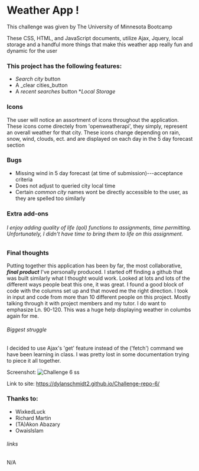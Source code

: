 # Weather App !

This challenge was given by The University of Minnesota Bootcamp 

These CSS, HTML, and JavaScript documents, utilize Ajax, Jquery, local storage and a handful more things that make this weather app really fun and dynamic for the user

### This project has the following features: 
* _Search city_ button
* A _clear cities_button
* A _recent searches_ button
*_Local Storage_

### Icons
The user will notice an assortment of icons throughout the application. These icons come directely from 'openweatherapi', they simply, represent an overall weather for that city. These icons change depending on rain, snow, wind, clouds, ect. and are displayed on each day in the 5 day forecast section
    
### Bugs

* Missing wind in 5 day forecast (at time of submission)---acceptance criteria
* Does not adjust to queried city local time
* Certain _common city_ names wont be directly accessible to the user, as they are spelled too similarly

### Extra add-ons

###### I enjoy adding quality of life (qol) functions to assignments, time permitting. Unfortunately, I didn't have time to bring them to life on this assignment.


### Final thoughts
Putting together this application has been by far, the most collaborative, ***final product*** I've personally produced. I started off finding a github that was built similarly what I thought would work. Looked at lots and lots of the different ways people beat this one, it was great. I found a good block of code with the columns set up and that moved me the right direction. I took in input and code from more than 10 different people on this project. Mostly talking through it with project members and my tutor. I do want to emphasize Ln. 90-120. This was a huge help displaying weather in columbs again for me.

###### Biggest struggle
I decided to use Ajax's 'get' feature instead of the ('fetch') command we have been learning in class. I was pretty lost in some documentation trying to piece it all together.


Screenshot:
![Challenge 6 ss](https://user-images.githubusercontent.com/109780961/195235953-9d0ef683-49b6-45c0-b44a-78b49aa8ab0a.PNG)


Link to site: https://dylanschmidt2.github.io/Challenge-repo-6/

### Thanks to:
* WixkedLuck
* Richard Martin
* (TA)Akon Abazary
* OwaisIslam
###### links

N/A
